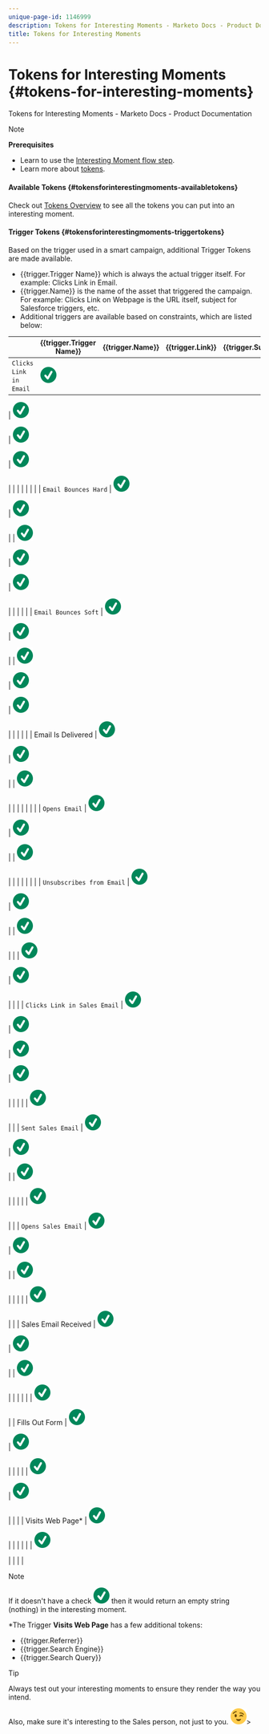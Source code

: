 ```yaml
---
unique-page-id: 1146999
description: Tokens for Interesting Moments - Marketo Docs - Product Documentation
title: Tokens for Interesting Moments
---
```


# Tokens for Interesting Moments {#tokens-for-interesting-moments}

Tokens for Interesting Moments - Marketo Docs - Product Documentation

>[!NOTE]
>
>**Prerequisites**
>
>* Learn to use the [Interesting Moment flow step](../../../../../../../welcome-to-marketo-docs/product-docs/core-marketo-concepts/smart-campaigns/flow-actions/interesting-moment.md).
>* Learn more about [tokens](../../../../../../../welcome-to-marketo-docs/product-docs/core-marketo-concepts/programs/tokens.md).
>

#### Available Tokens {#tokensforinterestingmoments-availabletokens}

Check out [Tokens Overview](../../../../../../../welcome-to-marketo-docs/product-docs/demand-generation/landing-pages/personalizing-landing-pages/tokens-overview.md) to see all the tokens you can put into an interesting moment.

#### Trigger Tokens {#tokensforinterestingmoments-triggertokens}

Based on the trigger used in a smart campaign, additional Trigger Tokens are made available.

* {{trigger.Trigger Name}} which is always the actual trigger itself. For example: Clicks Link in Email.
* {{trigger.Name}} is the name of the asset that triggered the campaign. For example: Clicks Link on Webpage is the URL itself, subject for Salesforce triggers, etc.
* Additional triggers are available based on constraints, which are listed below:

|   |{{trigger.Trigger Name}} |{{trigger.Name}} |{{trigger.Link}} |{{trigger.Subject}} |{{trigger.Category}} |{{trigger.Details}} |{{trigger.Web Page}} |{{trigger.Client IP Address}} |{{trigger.Sent By}} |{{trigger.Received By}} |
|---|---|---|---|---|---|---|---|---|---|---|
| `Clicks Link in Email` | ![(tick)](assets/check.svg)

| ![(tick)](assets/check.svg)

| ![(tick)](assets/check.svg)

| ![(tick)](assets/check.svg)

|  |  |  |  |  |  |
| `Email Bounces Hard` | ![(tick)](assets/check.svg)

| ![(tick)](assets/check.svg)

|  | ![(tick)](assets/check.svg)

| ![(tick)](assets/check.svg)

| ![(tick)](assets/check.svg)

|  |  |  |  |
| `Email Bounces Soft` | ![(tick)](assets/check.svg)

| ![(tick)](assets/check.svg)

|  | ![(tick)](assets/check.svg)

| ![(tick)](assets/check.svg)

| ![(tick)](assets/check.svg)

|  |  |  |  |
| Email Is Delivered | ![(tick)](assets/check.svg)

| ![(tick)](assets/check.svg)

|  | ![(tick)](assets/check.svg)

|  |  |  |  |  |  |
| `Opens Email` | ![(tick)](assets/check.svg)

| ![(tick)](assets/check.svg)

|  | ![(tick)](assets/check.svg)

|  |  |  |  |  |  |
| `Unsubscribes from Email` | ![(tick)](assets/check.svg)

| ![(tick)](assets/check.svg)

|  | ![(tick)](assets/check.svg)

|  |  | ![(tick)](assets/check.svg)

| ![(tick)](assets/check.svg)

|  |  |
| `Clicks Link in Sales Email` | ![(tick)](assets/check.svg)

| ![(tick)](assets/check.svg)

| ![(tick)](assets/check.svg)

| ![(tick)](assets/check.svg)

|  |  |  |  | ![(tick)](assets/check.svg)

|  |
| `Sent Sales Email` | ![(tick)](assets/check.svg)

| ![(tick)](assets/check.svg)

|  | ![(tick)](assets/check.svg)

|  |  |  |  | ![(tick)](assets/check.svg)

|  |
| `Opens Sales Email` | ![(tick)](assets/check.svg)

| ![(tick)](assets/check.svg)

|  | ![(tick)](assets/check.svg)

|  |  |  |  | ![(tick)](assets/check.svg)

|  |
| Sales Email Received | ![(tick)](assets/check.svg)

| ![(tick)](assets/check.svg)

|  | ![(tick)](assets/check.svg)

|  |  |  |  |  | ![(tick)](assets/check.svg)

|
| Fills Out Form | ![(tick)](assets/check.svg)

| ![(tick)](assets/check.svg)

|  |  |  |  | ![(tick)](assets/check.svg)

| ![(tick)](assets/check.svg)

|  | |
| Visits Web Page&#42; | ![(tick)](assets/check.svg)

|  |  |  |  |  | ![(tick)](assets/check.svg)

|  |  |  |

>[!NOTE]
>
>If it doesn't have a check ![(tick)](assets/check.svg) then it would return an empty string (nothing) in the interesting moment.

&#42;The Trigger **Visits Web Page** has a few additional tokens:

* {{trigger.Referrer}}
* {{trigger.Search Engine}} 
* {{trigger.Search Query}}

>[!TIP]
>
>Always test out your interesting moments to ensure they render the way you intend.
>
>Also, make sure it's interesting to the Sales person, not just to you. ![(wink)](assets/wink.svg)>

